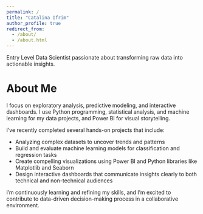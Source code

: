 ```yaml
---
permalink: /
title: "Catalina Ifrim"
author_profile: true
redirect_from: 
  - /about/
  - /about.html
---
```



Entry Level Data Scientist passionate about transforming raw data into actionable insights. 

# About Me

I focus on exploratory analysis, predictive modeling, and interactive dashboards. I use Python programming, statistical analysis, and machine learning for my data projects, and Power BI for visual storytelling.

I’ve recently completed several hands-on projects that include: 
- Analyzing complex datasets to uncover trends and patterns
- Build and evaluate machine learning models for classification and regression tasks
- Create compelling visualizations using Power BI and Python libraries like Matplotlib and Seaborn
- Design interactive dashboards that communicate insights clearly to both technical and non-technical audiences

I’m continuously learning and refining my skills, and I’m excited to contribute to data-driven decision-making process in a collaborative environment.